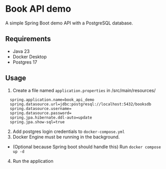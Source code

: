 # Book API demo

A simple Spring Boot demo API with a PostgreSQL database.

## Requirements
* Java 23
* Docker Desktop
* Postgres 17

## Usage
1. Create a file named `application.properties` in /src/main/resources/
```properties
  spring.application.name=book_api_demo
  spring.datasource.url=jdbc:postgresql://localhost:5432/booksdb
  spring.datasource.username=
  spring.datasource.password=
  spring.jpa.hibernate.ddl-auto=update
  spring.jpa.show-sql=true
  ```
2. Add postgres login credentials to `docker-compose.yml`
3. Docker Engine must be running in the background.
* (Optional because Spring boot should handle this) Run `docker compose up -d`
4. Run the application